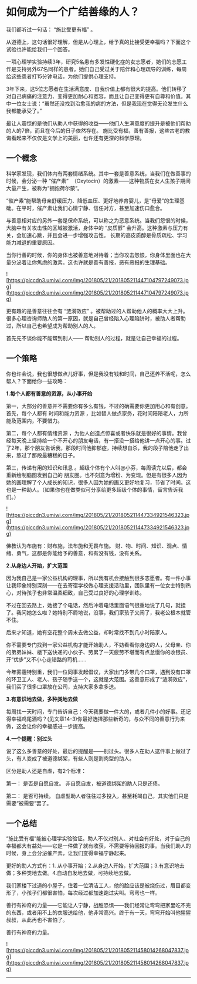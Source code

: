 # 如何成为一个广结善缘的人？

我们都听过一句话： “施比受更有福” 。

从道德上，这句话很好理解，但是从心理上，给予真的比接受更幸福吗？下面这个试验也许能给我们一个回答。

一项心理学实验持续3年，研究5名患有多发性硬化症的女志愿者，她们的志愿工作是支持另外67名同样的患者。她们自己受过关于陪伴和心理疏导的训练，每周给这些患者打15分钟电话，为他们提供心理支持。

3年下来，这5位志愿者在生活满意度、自我价值上都有很大的提高。他们转移了对自己病痛的注意力、变得更加耐心和宽容，而且让自己变得更有自尊和价值。其中一位女士说：“虽然还没找到治愈我的病的方法，但是我现在觉得无论发生什么我都能承受了。”

最让人震惊的是他们从助人中获得的收益——他们人生满意度的提升是被他们帮助的人的7倍，而且在今后的日子依然存在。 施比受有福，善有善报，这些古老的教诲看起来不仅仅是文学上的美丽，也许还有更深的科学原理。

## 一个概念

科学家发现，我们体内有两套情绪系统。其中一套是善意系统，当我们在做善事的时候，会分泌一种 “催产素”  （Oxytocin）的激素——这种物质在女人生孩子期间大量产生，被称为“拥抱荷尔蒙”。

“催产素”能帮助母亲舒缓压力、降低血压、更好地养育婴儿，是“母爱”的生理基础。在平时，催产素让我们心情宁静、信任对方，甚至加速伤口愈合。

与善意相对应的另外一套是保命系统，可以称之为恶意系统。当我们怨恨的时候，大脑中有关攻击性的区域被激活，身体中的 “皮质醇” 会升高。这种激素与压力有关，会加速心跳，并且会进一步增强攻击性。 长期的高皮质醇是骨质疏松、学习能力减退的重要原因。

当你行善的时候，你的身体也被善意地对待着；当你攻击怨恨，你身体里面也在大量分泌着让你焦虑的激素。这也许就是善有善报，恶有恶报的生理基础。

![https://piccdn3.umiwi.com/img/201805/21/201805211447104797249073.jpg](https://piccdn3.umiwi.com/img/201805/21/201805211447104797249073.jpg)

更有趣的是善意往往会有 “涟漪效应” 。被帮助过的人帮助他人的概率大大上升。很多心理咨询师助人的第一原因，就是自己曾经陷入心理陷阱时，被助人者帮助过，所以自己也希望成为帮助别人的人。

首先先不谈你能不能帮到别人—— 帮助别人的过程，就是让自己幸福的过程。

## 一个策略

你也许会说，我也很想做点儿好事，但是我没有钱和时间，自己还养不活呢，怎么帮人？下面给你一些攻略：

 **1.每个人都有善意的资源，从小事开始**

第一，大部分的善意并不需要你有多么有钱，不过的确需要你更加用心和有创意。首先，每个人都有 时间和能力资源 ，比如替人做点家务，花时间陪陪老人，力所能及范围内，不要惜力。

第二，每个人都有情绪资源 ，为他人创造点惊喜或者快乐就是很好的事情。我曾经每天晚上坚持给一个不开心的朋友电话，有一搭没一搭给他讲一点开心的事。过了2年，那个朋友告诉我，那段时间他抑郁症，持续想自杀，我的段子陪他走了出来，熬过了那段最糟糕的日子。

第三，传递有用的知识和讯息 。超级个体有个人叫@小芬，每周读完以后，都会重新绘制脑图发到自己的 朋友圈。也不刻意为增粉、为变现。但是有很多人因为她的画理解了个人成长的知识，很多人因为她的画又更好地复习，节省了时间。这也是一种助人。（如果你也在做类似可分享给更多超级个体的事情，留言告诉我们。）

![https://piccdn3.umiwi.com/img/201805/21/201805211447334921546323.jpg](https://piccdn3.umiwi.com/img/201805/21/201805211447334921546323.jpg)

佛教认为布施有：财布施，法布施和无畏布施。 财、物、时间、知识、观点、情绪、勇气，这都是你能给予的善意，和有没有钱，没有关系。    

 **2.从身边人开始，扩大范围**

因为我自己是一家公益机构的理事，所以我有机会接触到很多志愿者。有一件小事让我印象特别深刻——在去寄宿学校做心理支援活动里，团队里有一位女士特别热心，对待孩子也非常温柔细致，自己受过良好的心理学训练。

不过在回去路上，她接了个电话，然后冲着电话里面语气很重地说了几句，就挂了。我问她怎么啦？她特别不屑地说，没事，我们家孩子又闹了，我老公根本就管不住。

后来才知道，她有空花整个周末去做公益，却时常找不到几小时陪家人。

你不需要专门找到一家公益机构才能开始助人，不妨看看你身边的人，父母亲、你的弟弟妹妹、楼下送快递的小伙子、劳累了一天疲劳不堪而有点怠慢你的收银员、开“优步”又不小心走错路的司机……

今年雾霾特别重，我们一位同事发起倡议，大家出门多带几个口罩，遇到没有口罩的环卫工人、老人、孩子随手送一个，这就是大范围。这善意形成了“涟漪效应”，我们买了很多口罩放在公司，支持大家多拿多送。    

 **3.有意识地去做，多种类地去做**

每周找一天时间，专门告诉自己：今天我要做一件大的，或者几件小的好事。还记得幸福鸡尾酒吗？(见文章14-3)你最好选择那些新奇的，与众不同的善意行为来做，这会让你的幸福感进一步提高。     

 **4.一个提醒：别过头**

说了这么多善意的好处，最后的提醒是——别过头。很多人在助人这件事上做过了头，有人变成了被道德绑架，有些人则是割肉型的助人。

区分是助人还是自虐，有2个标准：

第一： 是否是自愿自发。 非自愿自发，被道德绑架的助人只是还债。

第二： 是否可持续。 自虐型助人者往往过多投入，甚至耗竭自己，其实他们只是需要“被需要”罢了。

## 一个总结

“施比受有福”能被心理学实验验证。助人不仅对别人、对社会有好处，对于自己的幸福都大有益处——它是一件做了就有收获，不需要等待回报的事。当我们助人的时候，身上会分泌催产素，让我们变得幸福宁静起来。

更好的助人方式有：1. 从小事开始；2.从身边人开始，扩大范围；3.有意识地去做；多种类地去做。4.自动自发地去做，可持续地去做。

我们家楼下过道的小屋子，住着一位清洁工人，他的脸应该是被烧伤过，眉目都变形了，小孩子们都很害怕，每次经过都加速跑过尖叫。弯弯也一样。

善行有神奇的力量——它能让人宁静，战胜恐惧——我们经常让弯弯把家里吃不完的东西，或者用不上的衣服送给他，他非常高兴。终于有一天，弯弯开始叫他猩猩叔叔，从此再也不害怕了。

善行有神奇的力量。

![https://piccdn3.umiwi.com/img/201805/21/201805211458014268047837.jpg](https://piccdn3.umiwi.com/img/201805/21/201805211458014268047837.jpg)

---
